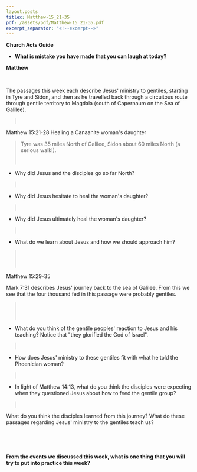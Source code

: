 ```yaml
---
layout.posts
titlex: Matthew-15_21-35
pdf: /assets/pdf/Matthew-15_21-35.pdf
excerpt_separator: "<!--excerpt-->"
---
```

**Church Acts Guide**

-   **What is mistake you have made that you can laugh at today?**

**Matthew**

 

The passages this week each describe Jesus\' ministry to gentiles,
starting in Tyre and Sidon, and then as he travelled back through a
circuitous route through gentile territory to Magdala (south of
Capernaum on the Sea of Galilee).

<!--excerpt-->

>  

Matthew 15:21-28 Healing a Canaanite woman\'s daughter

> Tyre was 35 miles North of Galilee, Sidon about 60 miles North (a
> serious walk!).
>
>  

-   Why did Jesus and the disciples go so far North?

>  

-   Why did Jesus hesitate to heal the woman\'s daughter?

>  

-   Why did Jesus ultimately heal the woman\'s daughter?

>  

-   What do we learn about Jesus and how we should approach him?

>  
>
>  

Matthew 15:29-35

Mark 7:31 describes Jesus' journey back to the sea of Galilee. From this
we see that the four thousand fed in this passage were probably
gentiles.

>  
>
>  

-   What do you think of the gentile peoples' reaction to Jesus and his
    teaching? Notice that \"they glorified the God of Israel\".

>  

-   How does Jesus' ministry to these gentiles fit with what he told the
    Phoenician woman?

>  

-   In light of Matthew 14:13, what do you think the disciples were
    expecting when they questioned Jesus about how to feed the gentile
    group?

>  

What do you think the disciples learned from this journey? What do these
passages regarding Jesus' ministry to the gentiles teach us?

 

 

**From the events we discussed this week, what is one thing that you
will try to put into practice this week?**
